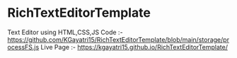 # RichTextEditorTemplate
Text Editor using HTML,CSS,JS
Code :-https://github.com/KGayatri15/RichTextEditorTemplate/blob/main/storage/processFS.js
Live Page :- https://kgayatri15.github.io/RichTextEditorTemplate/ 